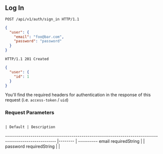 ## Log In

```http
POST /api/v1/auth/sign_in HTTP/1.1
```

```json
{
  "user": {
    "email": "foo@bar.com",
    "password": "password"
  }
}
```

```http
HTTP/1.1 201 Created
```

```json
{
  "user": {
    "id": 1
  }
}
```

<aside class="notice">
  You'll find the required headers for authentication in the response of this request (i.e. <code>access-token</code> / <code>uid</code>)
</aside>

### Request Parameters

                                                                                                         | Default | Description
-------------------------------------------------------------------------------------------------------- |-------- | ----------
email                 <span class="label">required</span><span class="details">String</span>             |         |
password              <span class="label">required</span><span class="details">String</span>             |         |
